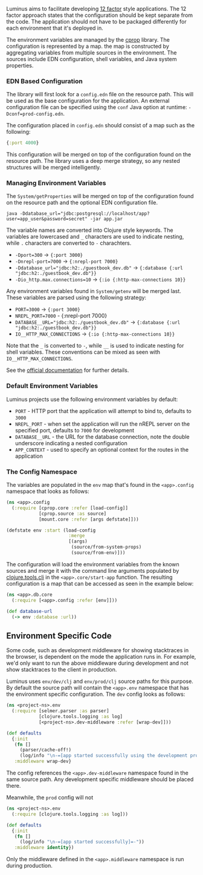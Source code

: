 Luminus aims to facilitate developing [12 factor](http://12factor.net/) style applications.
The 12 factor approach states that the configuration should be kept separate from the code. The application
should not have to be packaged differently for each environment that it's deployed in.

The environment variables are managed by the [cprop](https://github.com/tolitius/cprop) library.
The configuration is represented by a map. the map is constructed by aggregating variables from
multiple sources in the environment. The sources include EDN configuration, shell variables,
and Java system properties.

### EDN Based Configuration

The library will first look for a `config.edn` file on the resource path. This will be used as the
base configuration for the application. An external configuration file can be specified using the
`conf` Java option at runtime: `-Dconf=prod-config.edn`.

The configuration placed in `config.edn` should consist of a map such as the following:

```clojure
{:port 4000}
```

This configuration will be merged on top of the configuration found on the resource path.
The library uses a deep merge strategy, so any nested structures will be merged intelligently.

### Managing Environment Variables

The `System/getProperties` will be merged on top of the configuration found on the resource path and
the optional EDN configuration file.

```
java -Ddatabase_url="jdbc:postgresql://localhost/app?user=app_user&password=secret" -jar app.jar
```

The variable names are converted into Clojure style keywords. The variables are lowercased and `_`
characters are used to indicate nesting, while `.` characters are converted to `-` charachters.

* `-Dport=300` -> `{:port 3000}`
* `-Dnrepl-port=7000` -> `{:nrepl-port 7000}`
* `-Ddatabase_url="jdbc:h2:./guestbook_dev.db"` -> `{:database {:url "jdbc:h2:./guestbook_dev.db"}}`
* `-Dio_http.max.connections=10` -> `{:io {:http-max-connections 10}}`

Any environment variables found in `System/getenv` will be merged last. These variables are parsed using the
following strategy:

* `PORT=3000` -> `{:port 3000}`
* `NREPL_PORT=7000` - {:nrepl-port 7000}
* `DATABASE__URL="jdbc:h2:./guestbook_dev.db"` -> `{:database {:url "jdbc:h2:./guestbook_dev.db"}}`
* `IO__HTTP_MAX_CONNECTIONS` -> `{:io {:http-max-connections 10}}`

Note that the `_` is converted to `-`, while `__` is used to indicate nesting for shell variables. These
conventions can be mixed as seen with `IO__HTTP_MAX_CONNECTIONS`.

See the [official documentation](https://github.com/tolitius/cprop) for further details.

### Default Environment Variables

Luminus projects use the following environment variables by default:

* `PORT` - HTTP port that the application will attempt to bind to, defaults to `3000`
* `NREPL_PORT` - when set the application will run the nREPL server on the specified port, defaults to `7000` for development
* `DATABASE__URL` - the URL for the database connection, note the double underscore indicating a nested configuration
* `APP_CONTEXT` - used to specify an optional context for the routes in the application

### The Config Namespace

The variables are populated in the `env` map that's found in the `<app>.config` namespace that looks as follows:

```clojure
(ns <app>.config
  (:require [cprop.core :refer [load-config]]
            [cprop.source :as source]
            [mount.core :refer [args defstate]]))

(defstate env :start (load-config
                       :merge
                       [(args)
                        (source/from-system-props)
                        (source/from-env)]))
```

The configuration will load the environment variables from the known sources and merge it with the
command line arguments populated by [clojure.tools.cli](https://github.com/clojure/tools.cli) in the
`<app>.core/start-app` function. The resulting configuration is a map that can be accessed
as seen in the example below:

```clojure
(ns <app>.db.core
  (:require [<app>.config :refer [env]]))

(def database-url
  (-> env :database :url))
```

## Environment Specific Code

Some code, such as development middleware for showing stacktraces in the browser, is dependent on the mode the application
runs in. For example, we'd only want to run the above middleware during development and not show stacktraces to the client
in production.

Luminus uses `env/dev/clj` and `env/prod/clj` source paths for this purpose. By default the source path will contain the
`<app>.env` namespace that has the environment specific configuration. The `dev` config looks as follows:

```clojure
(ns <project-ns>.env
  (:require [selmer.parser :as parser]
            [clojure.tools.logging :as log]
            [<project-ns>.dev-middleware :refer [wrap-dev]]))

(def defaults
  {:init
   (fn []
     (parser/cache-off!)
     (log/info "\n-=[app started successfully using the development profile]=-"))
   :middleware wrap-dev}
```

The config references the `<app>.dev-middleware` namespace found in the same source path. Any development specific middleware
should be placed there.

Meanwhile, the `prod` config will not 
 
```clojure
(ns <project-ns>.env
  (:require [clojure.tools.logging :as log]))

(def defaults
  {:init
   (fn []
     (log/info "\n-=[app started successfully]=-"))
   :middleware identity})
```

Only the middleware defined in the `<app>.middleware` namespace is run during production.
